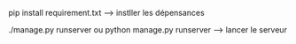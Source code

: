 pip install requirement.txt --> instller les dépensances

./manage.py runserver ou python manage.py runserver --> lancer le serveur

